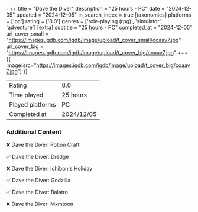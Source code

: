 +++
title = "Dave the Diver"
description = "25 hours - PC"
date = "2024-12-05"
updated = "2024-12-05"
in_search_index = true
[taxonomies]
platforms = ['pc']
rating = ['8.0']
genres = ['role-playing (rpg)', 'simulator', 'adventure']
[extra]
subtitle = "25 hours - PC"
completed_at = "2024-12-05"
url_cover_small = "https://images.igdb.com/igdb/image/upload/t_cover_small/coaav7.jpg"
url_cover_big = "https://images.igdb.com/igdb/image/upload/t_cover_big/coaav7.jpg"
+++
{{ image(src="https://images.igdb.com/igdb/image/upload/t_cover_big/coaav7.jpg") }}

|              |            |
| ------------ | ---------- |
| Rating       | 8.0 |
| Time played  | 25 hours |
| Played platforms    | PC |
| Completed at | 2024/12/05 |



### Additional Content


❌ Dave the Diver: Potion Craft

✅ Dave the Diver: Dredge

❌ Dave the Diver: Ichiban's Holiday

✅ Dave the Diver: Godzilla

✅ Dave the Diver: Balatro

❌ Dave the Diver: Mxmtoon
